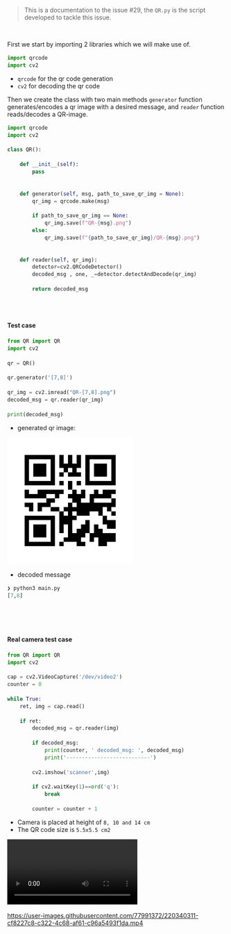 >This is a documentation to the issue #29, the `QR.py` is the script developed to tackle this issue.

</br>

First we start by importing 2 libraries which we will make use of.
```python
import qrcode
import cv2
```

- `qrcode` for the qr code generation
- `cv2` for decoding the qr code

Then we create the class with two main methods `generator` function generates/encodes a qr image with a desired message, and `reader` function reads/decodes a QR-image.
```python
import qrcode
import cv2

class QR():

	def __init__(self):
		pass


	def generator(self, msg, path_to_save_qr_img = None):
		qr_img = qrcode.make(msg)		  
	
		if path_to_save_qr_img == None:
			qr_img.save(f"QR-{msg}.png")
		else:
			qr_img.save(f"{path_to_save_qr_img}/QR-{msg}.png")


	def reader(self, qr_img):
		detector=cv2.QRCodeDetector()
		decoded_msg , one, _=detector.detectAndDecode(qr_img)
		
		return decoded_msg
```

</br>
</br>

#### Test case
```python
from QR import QR
import cv2

qr = QR()

qr.generator('[7,8]')

qr_img = cv2.imread("QR-[7,8].png")
decoded_msg = qr.reader(qr_img)  

print(decoded_msg)
```

- generated qr image:

![](images/QR-[7,8].png)

- decoded message
```python  
❯ python3 main.py 
[7,8]
```



</br>
</br>
</br>


#### Real camera test case
```python
from QR import QR
import cv2

cap = cv2.VideoCapture('/dev/video2')
counter = 0

while True:
	ret, img = cap.read()
	
	if ret:
		decoded_msg = qr.reader(img)
	
		if decoded_msg:
			print(counter, ' decoded_msg: ', decoded_msg)
			print('---------------------------')
				
		cv2.imshow('scanner',img)

		if cv2.waitKey(1)==ord('q'):
			break
			
		counter = counter + 1
```

- Camera is placed at height of `8, 10 and 14 cm`
- The QR code size is `5.5x5.5 cm2` 

![](images/qr_camera_test.mp4)

https://user-images.githubusercontent.com/77991372/220340311-cf8227c8-c322-4c68-af61-c96a5493f1da.mp4

